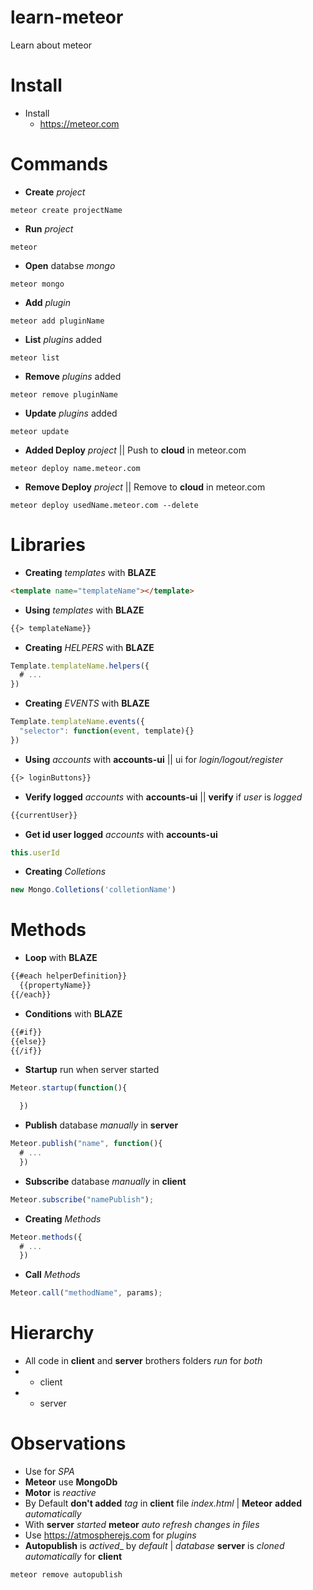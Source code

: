# learn-meteor
Learn about meteor

# Install
- Install
  - https://meteor.com

# Commands
- **Create** _project_
```
meteor create projectName
```
- **Run** _project_
```
meteor
```
- **Open** databse _mongo_
```
meteor mongo
```
- **Add** _plugin_
```
meteor add pluginName
```
- **List** _plugins_ added
```
meteor list
```
- **Remove** _plugins_ added
```
meteor remove pluginName
```
- **Update** _plugins_ added
```
meteor update
```
- **Added Deploy** _project_ || Push to **cloud** in meteor.com
```
meteor deploy name.meteor.com
```
- **Remove Deploy** _project_ || Remove to **cloud** in meteor.com
```
meteor deploy usedName.meteor.com --delete
```

# Libraries
- **Creating** _templates_ with **BLAZE**
```html
<template name="templateName"></template>
```
- **Using** _templates_ with **BLAZE**
```html
{{> templateName}}
```
- **Creating** _HELPERS_ with **BLAZE**
```js
Template.templateName.helpers({
  # ...
})
```
- **Creating** _EVENTS_ with **BLAZE**
```js
Template.templateName.events({
  "selector": function(event, template){}
})
```
- **Using** _accounts_ with **accounts-ui** || ui for _login/logout/register_
```html
{{> loginButtons}}
```
- **Verify logged** _accounts_ with **accounts-ui** || **verify** if _user_ is _logged_
```html
{{currentUser}}
```
- **Get id user logged** _accounts_ with **accounts-ui**
```js
this.userId
```
- **Creating** _Colletions_
```js
new Mongo.Colletions('colletionName')
```


# Methods
- **Loop** with **BLAZE**
```html
{{#each helperDefinition}}
  {{propertyName}}
{{/each}}
```
- **Conditions** with **BLAZE**
```html
{{#if}}
{{else}}
{{/if}}
```

- **Startup** run when server started
```js
Meteor.startup(function(){

  })
```
- **Publish** database _manually_ in **server**
```js
Meteor.publish("name", function(){
  # ...
  })
```
- **Subscribe** database _manually_ in **client**
```js
Meteor.subscribe("namePublish");
```
- **Creating** _Methods_
```js
Meteor.methods({
  # ...
  })
```
- **Call** _Methods_
```js
Meteor.call("methodName", params);
```




# Hierarchy
- All code in **client** and **server** brothers folders _run_ for _both_
- - client
- - server

# Observations

- Use for _SPA_
- **Meteor** use **MongoDb**
- **Motor** is _reactive_
- By Default **don't added** _tag_ <html></html> in **client** file _index.html_ | **Meteor** **added** _automatically_
- With **server** _started_ **meteor** _auto refresh changes in files_
- Use https://atmospherejs.com for _plugins_
- **Autopublish** is _actived__ by _default_ | _database_ **server** is _cloned automatically_ for **client**
```
meteor remove autopublish
```
